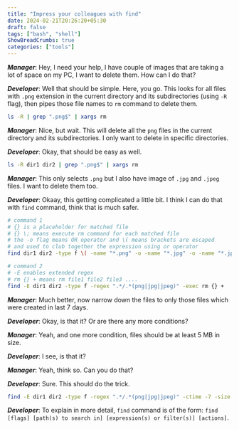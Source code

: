 ```yaml
---
title: "Impress your colleagues with find"
date: 2024-02-21T20:26:20+05:30
draft: false
tags: ["bash", "shell"]
ShowBreadCrumbs: true
categories: ["tools"]
---
```


_**Manager**_: Hey, I need your help, I have couple of images that are taking a lot of space on my PC, I want to delete them. How can I do that?

_**Developer**_: Well that should be simple. Here, you go. This looks for all files with `.png` extension in the current directory and its subdirectories (using `-R` flag), then pipes those file names to `rm` command to delete them.

```bash
ls -R | grep ".png$" | xargs rm
```

_**Manager**_: Nice, but wait. This will delete all the `png` files in the current directory and its subdirectories. I only want to delete in specific directories.

_**Developer**_: Okay, that should be easy as well.

```bash
ls -R dir1 dir2 | grep ".png$" | xargs rm
```

_**Manager**_: This only selects `.png` but I also have image of `.jpg` and `.jpeg` files. I want to delete them too.

_**Developer**_: Okaay, this getting complicated a little bit. I think I can do that with `find` command, think that is much safer.

```bash
# command 1
# {} is a placeholder for matched file
# {} \; means execute rm command for each matched file
# the -o flag means OR operator and \( means brackets are escaped
# and used to club together the expression using or operator
find dir1 dir2 -type f \( -name "*.png" -o -name "*.jpg" -o -name "*.jpeg" \) -exec rm {} \;

# command 2
# -E enables extended regex
# rm {} + means rm file1 file2 file3 ....
find -E dir1 dir2 -type f -regex ".*/.*(png|jpg|jpeg)" -exec rm {} +
```

_**Manager**_: Much better, now narrow down the files to only those files which were created in last 7 days.

_**Developer**_: Okay, is that it? Or are there any more conditions?

_**Manager**_: Yeah, and one more condition, files should be at least 5 MB in size.

_**Developer**_: I see, is that it?

_**Manager**_: Yeah, think so. Can you do that?

_**Developer**_: Sure. This should do the trick.

```bash
find -E dir1 dir2 -type f -regex ".*/.*(png|jpg|jpeg)" -ctime -7 -size +5M -exec rm {} +
```

_**Developer**_: To explain in more detail, `find` command is of the form: `find [flags] [path(s) to search in] [expression(s) or filter(s)] [actions]`.
